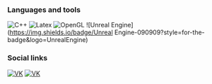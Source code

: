 

### Languages and tools
![C++](https://img.shields.io/badge/C++-090909?style=for-the-badge&logo=C%2b%2b)
![Latex](https://img.shields.io/badge/Latex-090909?style=for-the-badge&logo=latex)
![OpenGL](https://img.shields.io/badge/OpenGL-090909?style=for-the-badge&logo=OpenGl)
![Unreal Engine](https://img.shields.io/badge/Unreal Engine-090909?style=for-the-badge&logo=UnrealEngine)

### Social links

[![VK](https://img.shields.io/badge/VKONTATKE-090909?style=for-the-badge&logo=Vk)](https://vk.com/elizoorg)
[![VK](https://img.shields.io/badge/TWITTER-090909?style=for-the-badge&logo=Twitter)](https://twitter.com/elizoorg)
